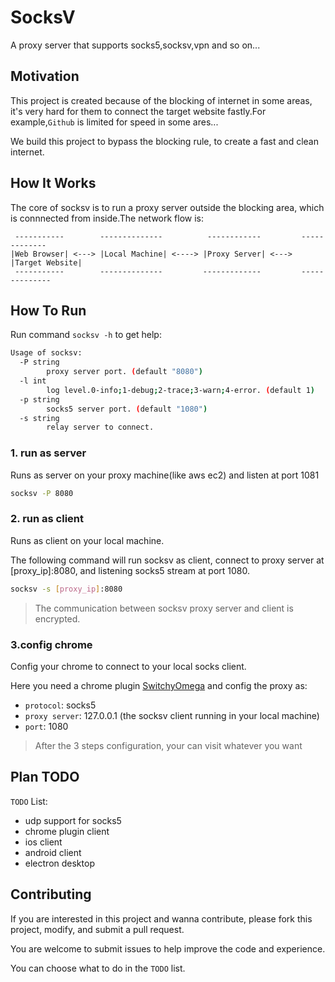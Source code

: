 # SocksV
A proxy server that supports socks5,socksv,vpn and so on...

## Motivation

This project is created because of the blocking of internet in some areas,
it's very hard for them to connect the target website fastly.For example,`Github`
is limited for speed in some ares...

We build this project to bypass the blocking rule, to create a fast and clean internet.

## How It Works
The core of socksv is to run a proxy server outside the blocking area, which is
connnected from inside.The network flow is:

```text
 -----------        --------------          ------------         -------------
|Web Browser| <---> |Local Machine| <----> |Proxy Server| <---> |Target Website|
 -----------        --------------         -------------         --------------
```


## How To Run
Run command `socksv -h` to get help:
```bash
Usage of socksv:
  -P string
        proxy server port. (default "8080")
  -l int
        log level.0-info;1-debug;2-trace;3-warn;4-error. (default 1)
  -p string
        socks5 server port. (default "1080")
  -s string
        relay server to connect.
```

### 1. run as server

Runs as server on your proxy machine(like aws ec2) and listen at port 1081
```bash
socksv -P 8080
```

### 2. run as client

Runs as client on your local machine.

The following command will run socksv as client,  connect to proxy server at [proxy_ip]:8080, and listening socks5 stream at port 1080.

```bash
socksv -s [proxy_ip]:8080
```

> The communication between socksv proxy server and client is encrypted.

### 3.config chrome

Config your chrome to connect to your local socks client.

Here you need a chrome plugin  [SwitchyOmega](https://chrome.google.com/webstore/detail/proxy-switchyomega/padekgcemlokbadohgkifijomclgjgif?utm_source=chrome-ntp-icon)  and config the proxy as:
* `protocol`: socks5
* `proxy server`: 127.0.0.1 (the socksv client running in your local machine)
* `port`: 1080

> After the 3 steps configuration, your can visit whatever you want

## Plan TODO

`TODO` List:

 * udp support for socks5
 * chrome plugin client
 * ios client
 * android client
 * electron desktop

## Contributing

 If you are interested in this project and wanna contribute, please fork this project,
  modify, and submit a pull request.

 You are welcome to submit issues to help improve the code and experience.

 You can choose what to do in the `TODO` list.